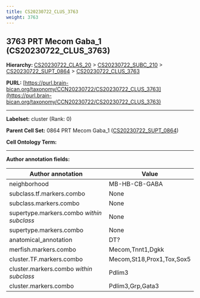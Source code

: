 ```yaml
---
title: CS20230722_CLUS_3763
weight: 3763
---
```

## 3763 PRT Mecom Gaba_1 (CS20230722_CLUS_3763)
<b>Hierarchy: </b>
[CS20230722_CLAS_20](../CS20230722_CLAS_20) >
[CS20230722_SUBC_210](../CS20230722_SUBC_210) >
[CS20230722_SUPT_0864](../CS20230722_SUPT_0864) >
[CS20230722_CLUS_3763](../CS20230722_CLUS_3763)

**PURL:** [https://purl.brain-bican.org/taxonomy/CCN20230722/CS20230722_CLUS_3763](https://purl.brain-bican.org/taxonomy/CCN20230722/CS20230722_CLUS_3763)

---


**Labelset:** cluster (Rank: 0)

**Parent Cell Set:** 0864 PRT Mecom Gaba_1 ([CS20230722_SUPT_0864](../CS20230722_SUPT_0864))



**Cell Ontology Term:** 

[MARKER GENES.]: #


---

[TRANSFERRED ANNOTATIONS.]: #


[AUTHOR ANNOTATION FIELDS.]: #


**Author annotation fields:**

| Author annotation | Value |
|-------------------|-------|
|neighborhood|MB-HB-CB-GABA|
|subclass.tf.markers.combo|None|
|subclass.markers.combo|None|
|supertype.markers.combo _within subclass_|None|
|supertype.markers.combo|None|
|anatomical_annotation|DT?|
|merfish.markers.combo|Mecom,Tnnt1,Dgkk|
|cluster.TF.markers.combo|Mecom,St18,Prox1,Tox,Sox5|
|cluster.markers.combo _within subclass_|Pdlim3|
|cluster.markers.combo|Pdlim3,Grp,Gata3|
